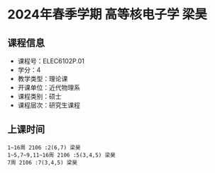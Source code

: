 # 2024年春季学期 高等核电子学 梁昊






## 课程信息

- 课程号：ELEC6102P.01
- 学分：4
- 教学类型：理论课
- 开课单位：近代物理系
- 课程类别：硕士
- 课程层次：研究生课程

## 上课时间

```
1~16周 2106 :2(6,7) 梁昊
1~5,7~9,11~16周 2106 :5(3,4,5) 梁昊
7周 2106 :7(3,4,5) 梁昊
```

